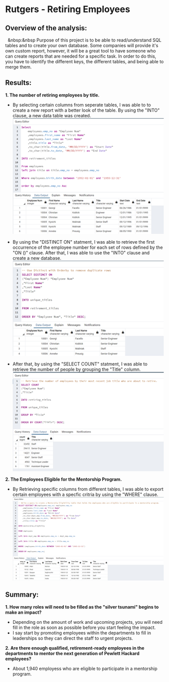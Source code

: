 # Rutgers - Retiring Employees

## Overview of the analysis:
&nbsp;&nbsp;&nbsp:&nbsp Purpose of this project is to be able to read/understand SQL tables and to create your own database. Some companies will provide it's own custom report, however, it will be a great tool to have someone who can create reports that are needed for a specific task. In order to do this, you have to identify the different keys, the different tables, and being able to merge them. 

## Results:  
**1. The number of retiring employees by title.**  
 - By selecting certain columns from seperate tables, I was able to to create a new report with a better look of the table. By using the "INTO" clause, a new data table was created. 
![](https://github.com/JeanPyerC/Rutgers-Retiring_Employees/blob/main/Challenge/Photos/Picture1.png)

 - By using the "DISTINCT ON" statment, I was able to retrieve the first occurrence of the employee number for each set of rows defined by the "ON ()" clause. After that, I was able to use the "INTO" clause and create a new database. 
![](https://github.com/JeanPyerC/Rutgers-Retiring_Employees/blob/main/Challenge/Photos/Picture2.png)

 - After that, by using the "SELECT COUNT" statment, I was able to retrieve the number of people by grouping the "Title" column.
![](https://github.com/JeanPyerC/Rutgers-Retiring_Employees/blob/main/Challenge/Photos/Picture3.png)

**2. The Employees Eligible for the Mentorship Program.**
 - By Retrieving specific columns from different tables, I was able to export certain employees with a specfic critria by using the "WHERE" clause. 
 ![](https://github.com/JeanPyerC/Rutgers-Retiring_Employees/blob/main/Challenge/Photos/Picture4.png)

## Summary:
**1. How many roles will need to be filled as the "silver tsunami" begins to make an impact?**
 - Depending on the amount of work and upcoming projects, you will need fill in the role as soon as possible before you start feeling the impact.
 - I say start by promoting employees within the departments to fill in leaderships so they can direct the staff to urgent projects.

**2. Are there enough qualified, retirement-ready employees in the departments to mentor the next generation of Pewlett Hackard employees?**
 - About 1,940 employess who are eligible to participate in a mentorship program.
